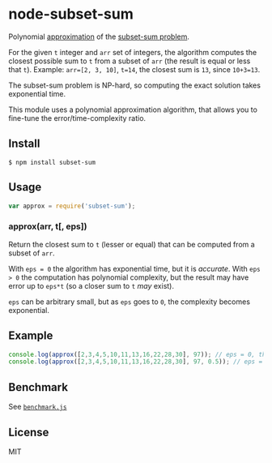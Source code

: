 # node-subset-sum

Polynomial [approximation](http://en.wikipedia.org/wiki/Approximation_algorithm) of the [subset-sum problem](http://en.wikipedia.org/wiki/Subset_sum_problem).

For the given `t` integer and `arr` set of integers, the algorithm computes the closest possible sum to `t` from a subset of `arr` (the result is equal or less that `t`). Example: `arr=[2, 3, 10]`, `t=14`, the closest sum is `13`, since `10+3=13`.

The subset-sum problem is NP-hard, so computing the exact solution takes exponential time.

This module uses a polynomial approximation algorithm, that allows you to fine-tune the error/time-complexity ratio.

## Install

```
$ npm install subset-sum
```

## Usage

```js
var approx = require('subset-sum');
```

### approx(arr, t[, eps])

Return the closest sum to `t` (lesser or equal) that can be computed from a subset of `arr`.

With `eps = 0` the algorithm has exponential time, but it is *accurate*.
With `eps > 0` the computation has polynomial complexity, but the result may have error up to `eps*t` (so a closer sum to `t` *may* exist).

`eps` can be arbitrary small, but as `eps` goes to `0`, the complexity becomes exponential.

## Example

```js
console.log(approx([2,3,4,5,10,11,13,16,22,28,30], 97)); // eps = 0, the solution is accurate (97)
console.log(approx([2,3,4,5,10,11,13,16,22,28,30], 97, 0.5)); // eps = 0.5, the solution has error (94)
```

## Benchmark

See [`benchmark.js`](benchmark.js)

## License

MIT
